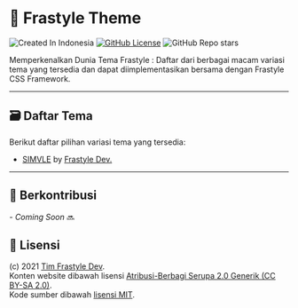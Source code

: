 # 🎨 Frastyle Theme

![Created In Indonesia](https://img.shields.io/badge/created%20in-Indonesia-red?style=flat-square)
[![GitHub License](https://img.shields.io/github/license/frastyle/frastyle-theme?style=flat-square)](https://github.com/frastyle/frastyle-theme/blob/main/LICENSE)
![GitHub Repo stars](https://img.shields.io/github/stars/frastyle/frastyle-theme?style=social)

Memperkenalkan Dunia Tema Frastyle : Daftar dari berbagai macam variasi tema yang tersedia dan dapat diimplementasikan bersama dengan Frastyle CSS Framework.

---

## 🗃 Daftar Tema

Berikut daftar pilihan variasi tema yang tersedia:

-   [SIMVLE](https://github.com/frastyle/simvle-theme)
    by [Frastyle Dev.](https://github.com/orgs/frastyle/people)

---

## 🌱 Berkontribusi

_- Coming Soon_ 🔜

## 📄 Lisensi

(c) 2021 [Tim Frastyle Dev](https://github.com/frastyle/people).
<br>
Konten website dibawah lisensi [Atribusi-Berbagi Serupa 2.0 Generik (CC BY-SA 2.0)](https://creativecommons.org/licenses/by-sa/2.0).
<br>
Kode sumber dibawah [lisensi MIT](https://github.com/frastyle/frastyle-theme/blob/main/LICENSE).
